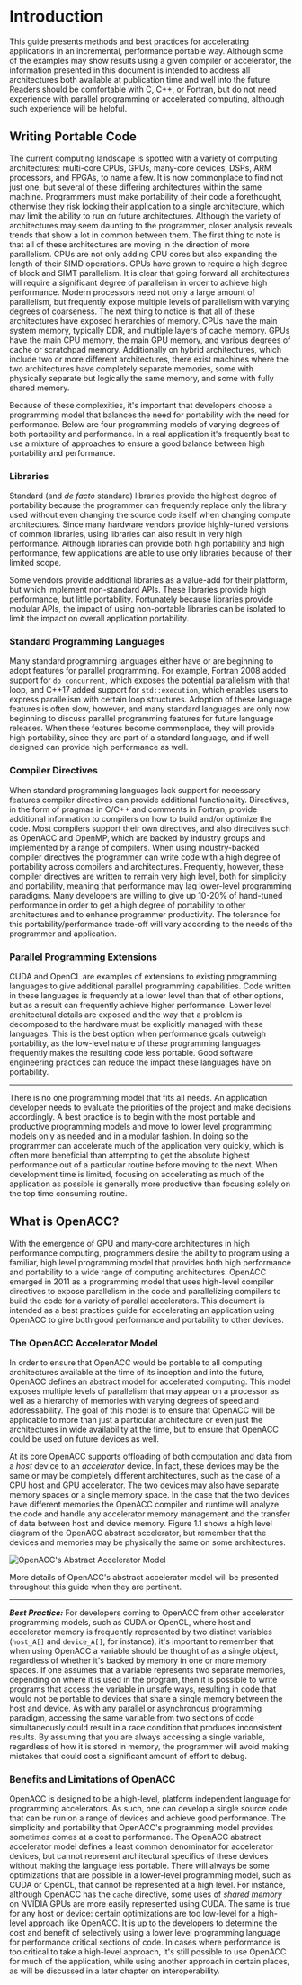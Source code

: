 Introduction
============
This guide presents methods and best practices for accelerating applications
in an incremental, performance portable way. Although some of the examples may
show results using a given compiler or accelerator, the information presented
in this document is intended to address all architectures both available at
publication time and well into the future. Readers should be comfortable with
C, C++, or Fortran, but do not need experience with parallel programming or
accelerated computing, although such experience will be helpful. 

Writing Portable Code
---------------------
The current computing landscape is spotted with a variety of computing
architectures: multi-core CPUs, GPUs, many-core devices, DSPs, ARM processors, and FPGAs, to name a few. It is now commonplace to find not just one, but several of these
differing architectures within the same machine. Programmers must make
portability of their code a forethought, otherwise they risk locking their
application to a single architecture, which may limit the ability to run on
future architectures. Although the variety of architectures may seem daunting
to the programmer, closer analysis reveals trends that show a lot in common
between them. The first thing to note is that all of these architectures are
moving in the direction of more parallelism. CPUs are not only adding CPU cores
but also expanding the length of their SIMD operations. GPUs have grown to
require a high degree of block and SIMT parallelism. It is clear that going
forward all architectures will require a significant degree of parallelism in
order to achieve high performance. Modern processors need not only a large
amount of parallelism, but frequently expose multiple levels of parallelism
with varying degrees of coarseness. The next thing to notice is that all of
these architectures have exposed hierarchies of memory. CPUs have the main
system memory, typically DDR, and multiple layers of cache memory. GPUs have the main CPU memory, the main GPU memory, and various degrees of cache or scratchpad memory. Additionally on hybrid architectures, which include two or more different architectures, there exist machines where the two architectures have completely separate memories, some with physically separate but logically the same memory, and some with fully shared memory.

Because of these complexities, it's important that developers choose a
programming model that balances the need for portability with the need for
performance. Below are four programming models of varying degrees of both
portability and performance. In a real application it's frequently best to use
a mixture of approaches to ensure a good balance between high portability and
performance.

### Libraries ###

Standard (and *de facto* standard) libraries provide the highest degree of
portability because the programmer can frequently replace only the library
used without even changing the source code itself when changing compute
architectures. Since many hardware vendors provide highly-tuned versions of
common libraries, using libraries can also result in very high performance.
Although libraries can provide both high portability and high performance, few
applications are able to use only libraries because of their limited scope.
    
Some vendors provide additional libraries as a value-add for their
platform, but which implement non-standard APIs. These libraries provide
high performance, but little portability. Fortunately because libraries provide
modular APIs, the impact of using non-portable libraries can be isolated to
limit the impact on overall application portability.

### Standard Programming Languages ###

Many standard programming languages either have or are beginning to adopt
features for parallel programming. For example, Fortran 2008 added support
for `do concurrent`, which exposes the potential parallelism with that loop,
and C++17 added support for `std::execution`, which enables users to express
parallelism with certain loop structures.
Adoption of these language features is often slow, however, and many standard languages are
only now beginning to discuss parallel programming features for future language
releases. When these features become commonplace, they will provide high
portability, since they are part of a standard language, and if well-designed
can provide high performance as well.

### Compiler Directives ###

When standard programming languages lack support for necessary features
compiler directives can provide additional functionality. Directives, in the
form of pragmas in C/C++ and comments in Fortran, provide additional
information to compilers on how to build and/or optimize the code. Most
compilers support their own directives, and also directives such as OpenACC and
OpenMP, which are backed by industry groups and implemented by a range of
compilers. When using industry-backed compiler directives the programmer can
write code with a high degree of portability across compilers and
architectures. Frequently, however, these compiler directives are written to
remain very high level, both for simplicity and portability, meaning that
performance may lag lower-level programming paradigms. Many developers are
willing to give up 10-20% of hand-tuned performance in order to get a high
degree of portability to other architectures and to enhance programmer
productivity. The tolerance for this portability/performance trade-off will
vary according to the needs of the programmer and application.

### Parallel Programming Extensions ###

CUDA and OpenCL are examples of extensions to existing programming languages
to give additional parallel programming capabilities. Code written in these
languages is frequently at a lower level than that of other options, but as a
result can frequently achieve higher performance. Lower level architectural
details are exposed and the way that a problem is decomposed to the hardware
must be explicitly managed with these languages. This is the best option when
performance goals outweigh portability, as the low-level nature of these
programming languages frequently makes the resulting code less portable. Good
software engineering practices can reduce the impact these languages have on
portability.

----

There is no one programming model that fits all needs. An application developer
needs to evaluate the priorities of the project and make decisions accordingly.
A best practice is to begin with the most portable and productive programming
models and move to lower level programming models only as needed and in a
modular fashion. In doing so the programmer can accelerate much of the
application very quickly, which is often more beneficial than attempting to get
the absolute highest performance out of a particular routine before moving to
the next. When development time is limited, focusing on accelerating as much of
the application as possible is generally more productive than focusing solely
on the top time consuming routine. 

What is OpenACC?
----------------
With the emergence of GPU and many-core architectures in high performance
computing, programmers desire the ability to program using a familiar, high
level programming model that provides both high performance and portability to
a wide range of computing architectures. OpenACC emerged in 2011 as a
programming model that uses high-level compiler directives to expose
parallelism in the code and parallelizing compilers to build the code for a
variety of parallel accelerators. This document is intended as a best practices
guide for accelerating an application using OpenACC to give both good
performance and portability to other devices.

### The OpenACC Accelerator Model ###
In order to ensure that OpenACC would be portable to all computing
architectures available at the time of its inception and into the future,
OpenACC defines an abstract model for accelerated computing. This model exposes
multiple levels of parallelism that may appear on a processor as well as a
hierarchy of memories with varying degrees of speed and addressability. The
goal of this model is to ensure that OpenACC will be applicable to more than just a
particular architecture or even just the architectures in wide availability at
the time, but to ensure that OpenACC could be used on future devices as well. 

At its core OpenACC supports offloading of both computation and data from a
*host* device to an *accelerator* device. In fact, these devices may be the
same or may be completely different architectures, such as the case of a CPU
host and GPU accelerator. The two devices may also have separate memory spaces
or a single memory space. In the case that the two devices have different
memories the OpenACC compiler and runtime will analyze the code and handle any
accelerator memory management and the transfer of data between host and device
memory. Figure 1.1 shows a high level diagram of the OpenACC abstract
accelerator, but remember that the devices and memories may be physically the
same on some architectures.

![OpenACC's Abstract Accelerator Model](images/execution_model2.png)

More details of OpenACC's abstract accelerator model will be presented
throughout this guide when they are pertinent. 

----

***Best Practice:*** For developers coming to OpenACC from other accelerator
programming models, such as CUDA or OpenCL, where host and accelerator memory
is frequently represented by two distinct variables (`host_A[]` and
`device_A[]`, for instance), it's important to remember that when using OpenACC
a variable should be thought of as a single object, regardless of whether
it's backed by memory in one or more memory spaces. If one assumes that a
variable represents two separate memories, depending on where it is used in the
program, then it is possible to write programs that access the variable in
unsafe ways, resulting in code that would not be portable to devices that share
a single memory between the host and device. As with any parallel or
asynchronous programming paradigm, accessing the same variable from two
sections of code simultaneously could result in a race condition that produces
inconsistent results. By assuming that you are always accessing a single
variable, regardless of how it is stored in memory, the programmer will avoid
making mistakes that could cost a significant amount of effort to debug.

### Benefits and Limitations of OpenACC ###
OpenACC is designed to be a high-level, platform independent language for
programming accelerators. As such, one can develop a single source code that
can be run on a range of devices and achieve good performance. The simplicity
and portability that OpenACC's programming model provides sometimes comes at a
cost to performance. The OpenACC abstract accelerator model defines a least
common denominator for accelerator devices, but cannot represent architectural
specifics of these devices without making the language less portable. There
will always be some optimizations that are possible in a lower-level
programming model, such as CUDA or OpenCL, that cannot be represented at a high
level. For instance, although OpenACC has the `cache` directive, some uses of
*shared memory* on NVIDIA GPUs are more easily represented using CUDA. The same
is true for any host or device: certain optimizations are too low-level for a
high-level approach like OpenACC. It is up to the developers to determine the
cost and benefit of selectively using a lower level programming language for
performance critical sections of code. In cases where performance is too
critical to take a high-level approach, it's still possible to use OpenACC for
much of the application, while using another approach in certain places, as
will be discussed in a later chapter on interoperability.
